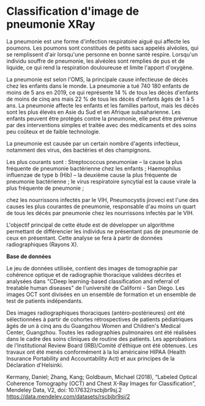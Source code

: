 # Classification d'image de pneumonie XRay

La pneumonie est une forme d'infection respiratoire aiguë qui affecte les poumons. Les poumons sont constitués de petits sacs appelés alvéoles, qui se remplissent d'air lorsqu'une personne en bonne santé respire. Lorsqu'un individu souffre de pneumonie, les alvéoles sont remplies de pus et de liquide, ce qui rend la respiration douloureuse et limite l'apport d'oxygène.

La pneumonie est selon l'OMS, la principale cause infectieuse de décès chez les enfants dans le monde. La pneumonie a tué 740 180 enfants de moins de 5 ans en 2019, ce qui représente 14 % de tous les décès d'enfants de moins de cinq ans mais 22 % de tous les décès d'enfants âgés de 1 à 5 ans. La pneumonie affecte les enfants et les familles partout, mais les décès sont les plus élevés en Asie du Sud et en Afrique subsaharienne. Les enfants peuvent être protégés contre la pneumonie, elle peut être prévenue par des interventions simples et traitée avec des médicaments et des soins peu coûteux et de faible technologie.

La pneumonie est causée par un certain nombre d'agents infectieux, notamment des virus, des bactéries et des champignons. 

Les plus courants sont : 
Streptococcus pneumoniae – la cause la plus fréquente de pneumonie bactérienne chez les enfants ; 
Haemophilus influenzae de type b (Hib) – la deuxième cause la plus fréquente de pneumonie bactérienne ;
le virus respiratoire syncytial est la cause virale la plus fréquente de pneumonie ;

chez les nourrissons infectés par le VIH, Pneumocystis jiroveci est l'une des causes les plus courantes de pneumonie, responsable d'au moins un quart de tous les décès par pneumonie chez les nourrissons infectés par le VIH.

L'objectif principal de cette étude est de développer un algorithme permettant de différencier les individus ne présentant pas de pneumonie de ceux en présentant. Cette analyse se fera à partir de données radiographiques (Rayons X).

**Base de données** 

Le jeu de données utilisée, contient des images de tomographie par cohérence optique et de radiographie thoracique validées décrites et analysées dans "CDeep learning-based classification and referral of treatable human diseases" de l'université de Californi - San Diego. Les images OCT sont divisées en un ensemble de formation et un ensemble de test de patients indépendants.

Des images radiographiques thoraciques (antéro-postérieures) ont été sélectionnées à partir de cohortes rétrospectives de patients pédiatriques âgés de un à cinq ans du Guangzhou Women and Children's Medical Center, Guangzhou. Toutes les radiographies pulmonaires ont été réalisées dans le cadre des soins cliniques de routine des patients. Les approbations de l'Institutional Review Board (IRB)/Comité d'éthique ont été obtenues. Les travaux ont été menés conformément à la loi américaine HIPAA (Health Insurance Portability and Accountability Act) et aux principes de la Déclaration d'Helsinki.

Kermany, Daniel; Zhang, Kang; Goldbaum, Michael (2018), “Labeled Optical Coherence Tomography (OCT) and Chest X-Ray Images for Classification”, Mendeley Data, V2, doi: 10.17632/rscbjbr9sj.2 https://data.mendeley.com/datasets/rscbjbr9sj/2
